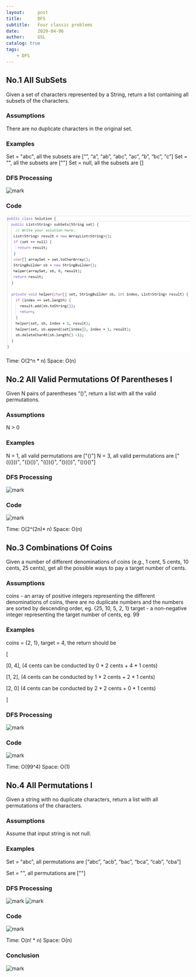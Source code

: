 ```yaml
---
layout:     post
title:      DFS
subtitle:   Four classic problems
date:       2020-04-06
author:     GSL
catalog: true
tags:
    - DFS
---
```



## No.1 All SubSets
Given a set of characters represented by a String, return a list containing all subsets of the characters.

### Assumptions
There are no duplicate characters in the original set.

### Examples
Set = "abc", all the subsets are [“”, “a”, “ab”, “abc”, “ac”, “b”, “bc”, “c”]
Set = "", all the subsets are [""]
Set = null, all the subsets are []

### DFS Processing
![mark](http://q8ehknbjo.bkt.gdipper.com/blog/20200407/yOroRmGs79H7.PNG)

### Code
![](/img/DFSCODE.JPG)
	
Time: O(2^n * n)
Space: O(n)

## No.2 All Valid Permutations Of Parentheses I
Given N pairs of parentheses “()”, return a list with all the valid permutations.

### Assumptions
N > 0

### Examples
N = 1, all valid permutations are ["()"]
N = 3, all valid permutations are ["((()))", "(()())", "(())()", "()(())", "()()()"]

### DFS Processing
![mark](http://q8ehknbjo.bkt.gdipper.com/blog/20200407/VFDL4heQLqPj.JPG)

### Code
![mark](http://q8ehknbjo.bkt.gdipper.com/blog/20200407/JpldQyFGNs7g.png?imageslim)

Time: O(2^(2n)* n)
Space: O(n)

## No.3 Combinations Of Coins
Given a number of different denominations of coins (e.g., 1 cent, 5 cents, 10 cents, 25 cents), get all the possible ways to pay a target number of cents.

### Assumptions
coins - an array of positive integers representing the different denominations of coins, there are no duplicate numbers and the numbers are sorted by descending order, eg. {25, 10, 5, 2, 1}
target - a non-negative integer representing the target number of cents, eg. 99

### Examples
coins = {2, 1}, target = 4, the return should be

[

  [0, 4],   (4 cents can be conducted by 0 * 2 cents + 4 * 1 cents)

  [1, 2],   (4 cents can be conducted by 1 * 2 cents + 2 * 1 cents)

  [2, 0]    (4 cents can be conducted by 2 * 2 cents + 0 * 1 cents)

]

### DFS Processing
![mark](http://q8ehknbjo.bkt.gdipper.com/blog/20200407/wLtaCVOtr2yW.png?imageslim)

### Code
![mark](http://q8ehknbjo.bkt.gdipper.com/blog/20200407/zdYh9ulqTRpx.png?imageslim)

Time: O(99^4)
Space: O(1)

## No.4 All Permutations I
Given a string with no duplicate characters, return a list with all permutations of the characters.

### Assumptions
Assume that input string is not null.

### Examples
Set = “abc”, all permutations are [“abc”, “acb”, “bac”, “bca”, “cab”, “cba”]

Set = "", all permutations are [""]

### DFS Processing
![mark](http://q8ehknbjo.bkt.gdipper.com/blog/20200407/Fp1eCAwFWnWL.png?imageslim)
![mark](http://q8ehknbjo.bkt.gdipper.com/blog/20200407/3qb5E7AKdzKE.png?imageslim)

### Code
![mark](http://q8ehknbjo.bkt.gdipper.com/blog/20200407/QvnN87qOVlFI.png?imageslim)

Time: O(n! * n)
Space: O(n)


### Conclusion
![mark](http://q8ehknbjo.bkt.gdipper.com/blog/20200407/uaG8MdqAKw3O.JPG)
